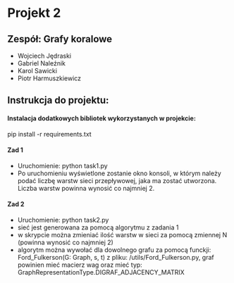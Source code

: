 # Projekt 2

## Zespół: Grafy koralowe
- Wojciech Jędraski
- Gabriel Naleźnik
- Karol Sawicki
- Piotr Harmuszkiewicz

## Instrukcja do projektu:

#### Instalacja dodatkowych bibliotek wykorzystanych w projekcie:
pip install -r requirements.txt

#### Zad 1
- Uruchomienie: python task1.py 
- Po uruchomieniu wyświetlone zostanie okno konsoli, w którym należy podać liczbę warstw sieci przepływowej, 
  jaka ma zostać utworzona. Liczba warstw powinna wynosić co najmniej 2.

#### Zad 2
- Uruchomienie: python task2.py 
- sieć jest generowana za pomocą algorytmu z zadania 1
- w skrypcie można zmieniać ilość warstw w sieci za pomocą zmiennej N (powinna wynosić co najmniej 2)
- algorytm można wywołać dla dowolnego grafu za pomocą funckji: Ford_Fulkerson(G: Graph, s, t) z pliku:
  /utils/Ford_Fulkerson.py, graf powinien mieć macierz wag oraz mieć typ: 
  GraphRepresentationType.DIGRAF_ADJACENCY_MATRIX

